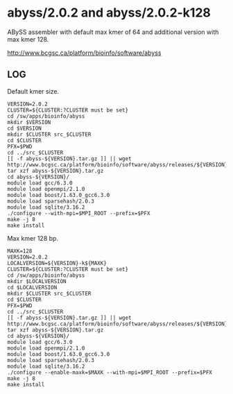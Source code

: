 abyss/2.0.2 and abyss/2.0.2-k128
================================

ABySS assembler with default max kmer of 64 and additional version with max kmer 128.

<http://www.bcgsc.ca/platform/bioinfo/software/abyss>

LOG
---

Default kmer size.

    VERSION=2.0.2
    CLUSTER=${CLUSTER:?CLUSTER must be set}
    cd /sw/apps/bioinfo/abyss
    mkdir $VERSION
    cd $VERSION
    mkdir $CLUSTER src_$CLUSTER
    cd $CLUSTER
    PFX=$PWD
    cd ../src_$CLUSTER
    [[ -f abyss-${VERSION}.tar.gz ]] || wget http://www.bcgsc.ca/platform/bioinfo/software/abyss/releases/${VERSION}/abyss-${VERSION}.tar.gz
    tar xzf abyss-${VERSION}.tar.gz 
    cd abyss-${VERSION}/
    module load gcc/6.3.0
    module load openmpi/2.1.0
    module load boost/1.63.0_gcc6.3.0
    module load sparsehash/2.0.3
    module load sqlite/3.16.2
    ./configure --with-mpi=$MPI_ROOT --prefix=$PFX
    make -j 8
    make install

Max kmer 128 bp.

    MAXK=128
    VERSION=2.0.2
    LOCALVERSION=${VERSION}-k${MAXK}
    CLUSTER=${CLUSTER:?CLUSTER must be set}
    cd /sw/apps/bioinfo/abyss
    mkdir $LOCALVERSION
    cd $LOCALVERSION
    mkdir $CLUSTER src_$CLUSTER
    cd $CLUSTER
    PFX=$PWD
    cd ../src_$CLUSTER
    [[ -f abyss-${VERSION}.tar.gz ]] || wget http://www.bcgsc.ca/platform/bioinfo/software/abyss/releases/${VERSION}/abyss-${VERSION}.tar.gz
    tar xzf abyss-${VERSION}.tar.gz 
    cd abyss-${VERSION}/
    module load gcc/6.3.0
    module load openmpi/2.1.0
    module load boost/1.63.0_gcc6.3.0
    module load sparsehash/2.0.3
    module load sqlite/3.16.2
    ./configure --enable-maxk=$MAXK --with-mpi=$MPI_ROOT --prefix=$PFX
    make -j 8
    make install


